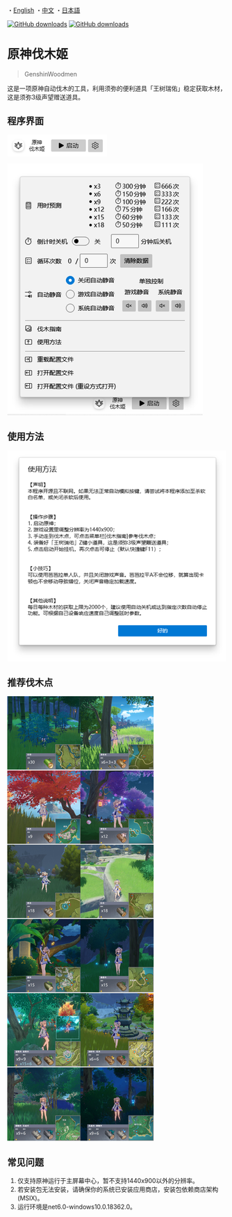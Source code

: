 ・[English](README.md) ・[中文](README.zh.md) ・[日本語](README.jp.md)

[![GitHub downloads](https://img.shields.io/github/downloads/emako/genshin-woodmen/total)](https://github.com/emako/genshin-woodmen/releases)
[![GitHub downloads](https://img.shields.io/github/downloads/emako/genshin-woodmen/latest/total)](https://github.com/emako/genshin-woodmen/releases)

# 原神伐木姬

> GenshinWoodmen

这是一项原神自动伐木的工具，利用须弥的便利道具「王树瑞佑」稳定获取木材，这是须弥3级声望赠送道具。

## 程序界面

![](assets/image1.zh.png)

![](assets/image2.zh.png)

## 使用方法

![](assets/image3.zh.png)

## 推荐伐木点

![usage](src/GenshinWoodmen/Resources/usage.jpg)



## 常见问题

1. 仅支持原神运行于主屏幕中心，暂不支持1440x900以外的分辨率。
4. 若安装包无法安装，请确保你的系统已安装应用商店，安装包依赖商店架构 (MSIX)。
5. 运行环境是net6.0-windows10.0.18362.0。